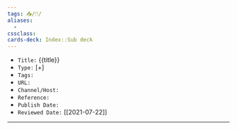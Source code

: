 ```yaml
---
tags: 📥️/🖱️/
aliases: 
  - 
cssclass: 
cards-deck: Index::Sub deck
---
```


- `Title:` {{title}}
- `Type:` [+]
- `Tags:`
- `URL:` 
- `Channel/Host:` 
- `Reference:` 
- `Publish Date:` 
- `Reviewed Date:` [[2021-07-22]]

---

